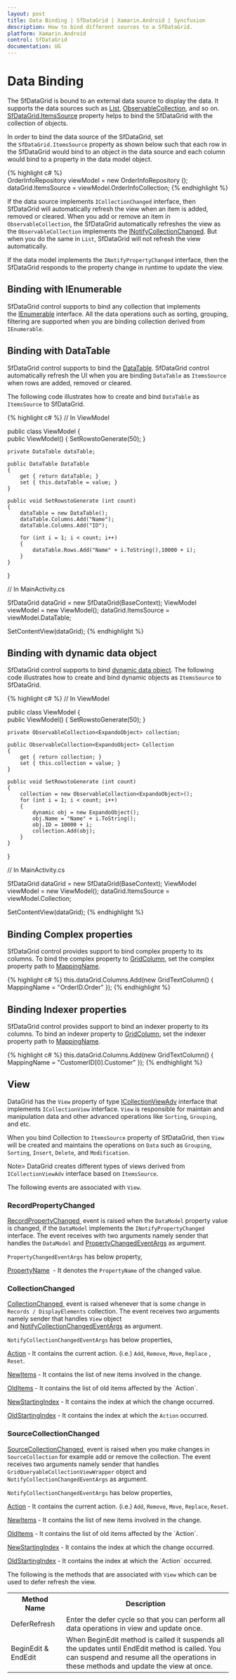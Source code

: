 ```yaml
---
layout: post
title: Data Binding | SfDataGrid | Xamarin.Android | Syncfusion
description: How to bind different sources to a SfDataGrid.
platform: Xamarin.Android
control: SfDataGrid
documentation: UG
---
```


# Data Binding

The SfDataGrid is bound to an external data source to display the data. It supports the data sources such as [List](https://msdn.microsoft.com/en-us/library/6sh2ey19(v=vs.110).aspx), [ObservableCollection](https://msdn.microsoft.com/en-us/library/ms668604(v=vs.110).aspx), and so on. [SfDataGrid.ItemsSource](http://help.syncfusion.com/cr/cref_files/xamarin-android/sfdatagrid/Syncfusion.SfDataGrid.Android~Syncfusion.SfDataGrid.SfDataGrid~ItemsSource.html) property helps to bind the SfDataGrid with the collection of objects.

In order to bind the data source of the SfDataGrid, set the `SfDataGrid.ItemsSource` property as shown below such that each row in the SfDataGrid would bind to an object in the data source and each column would bind to a property in the data model object.

{% highlight c# %}
OrderInfoRepository viewModel = new OrderInfoRepository ();
dataGrid.ItemsSource = viewModel.OrderInfoCollection; 
{% endhighlight %}

If the data source implements `ICollectionChanged` interface, then SfDataGrid will automatically refresh the view when an item is added, removed or cleared. When you add or remove an item in `ObservableCollection`, the SfDataGrid automatically refreshes the view as the `ObservableCollection` implements the [INotifyCollectionChanged](https://msdn.microsoft.com/en-us/library/system.collections.specialized.inotifycollectionchanged(v=vs.110).aspx). But when you do the same in `List`, SfDataGrid will not refresh the view automatically.

If the data model implements the `INotifyPropertyChanged` interface, then the SfDataGrid responds to the property change in runtime to update the view.

## Binding with IEnumerable

SfDataGrid control supports to bind any collection that implements the [IEnumerable](https://msdn.microsoft.com/en-us/library/system.collections.ienumerable) interface. All the data operations such as sorting, grouping, filtering are supported when you are binding collection derived from `IEnumerable`.

## Binding with DataTable

SfDataGrid control supports to bind the [DataTable](https://msdn.microsoft.com/en-us/library/system.data.datatable). SfDataGrid control automatically refresh the UI when you are binding `DataTable` as `ItemsSource` when rows are added, removed or cleared.

The following code illustrates how to create and bind `DataTable` as `ItemsSource` to SfDataGrid.

{% highlight c# %}
// In ViewModel

public class ViewModel
{        
    public ViewModel()
    {
        SetRowstoGenerate(50);
    }
        
    private DataTable dataTable;

    public DataTable DataTable
    {
        get { return dataTable; }
        set { this.dataTable = value; }
    }

    public void SetRowstoGenerate (int count)
    {
        dataTable = new DataTable();
        dataTable.Columns.Add("Name");
        dataTable.Columns.Add("ID");

        for (int i = 1; i < count; i++)
        {
            dataTable.Rows.Add("Name" + i.ToString(),10000 + i);
        }
    }
}

// In MainActivity.cs

SfDataGrid dataGrid = new SfDataGrid(BaseContext);
ViewModel viewModel = new ViewModel();
dataGrid.ItemsSource = viewModel.DataTable;

SetContentView(dataGrid);
{% endhighlight %}

## Binding with dynamic data object

SfDataGrid control supports to bind [dynamic data object](https://msdn.microsoft.com/en-us/library/system.dynamic). The following code illustrates how to create and bind dynamic objects as `ItemsSource` to SfDataGrid.

{% highlight c# %}
// In ViewModel

public class ViewModel
{        
    public ViewModel()
    {
        SetRowstoGenerate(50);
    }
        
    private ObservableCollection<ExpandoObject> collection;

    public ObservableCollection<ExpandoObject> Collection
    {
        get { return collection; }
        set { this.collection = value; }
    }

    public void SetRowstoGenerate (int count)
    {
        collection = new ObservableCollection<ExpandoObject>();
        for (int i = 1; i < count; i++)
        {
            dynamic obj = new ExpandoObject();
            obj.Name = "Name" + i.ToString();
            obj.ID = 10000 + i;
            collection.Add(obj);
        }
    }
}

// In MainActivity.cs

SfDataGrid dataGrid = new SfDataGrid(BaseContext);
ViewModel viewModel = new ViewModel();
dataGrid.ItemsSource = viewModel.Collection;

SetContentView(dataGrid);
{% endhighlight %}

## Binding Complex properties

SfDataGrid control provides support to bind complex property to its columns. To bind the complex property to [GridColumn](https://help.syncfusion.com/cr/cref_files/xamarin-android/sfdatagrid/Syncfusion.SfDataGrid.Android~Syncfusion.SfDataGrid.GridColumn.html), set the complex property path to [MappingName](https://help.syncfusion.com/cr/cref_files/xamarin-android/sfdatagrid/Syncfusion.SfDataGrid.Android~Syncfusion.SfDataGrid.GridColumn~MappingName.html).

{% highlight c# %}
this.dataGrid.Columns.Add(new GridTextColumn() { MappingName = "OrderID.Order" });
{% endhighlight %}

## Binding Indexer properties

SfDataGrid control provides support to bind an indexer property to its columns. To bind an indexer property to [GridColumn](https://help.syncfusion.com/cr/cref_files/xamarin-android/sfdatagrid/Syncfusion.SfDataGrid.Android~Syncfusion.SfDataGrid.GridColumn.html), set the indexer property path to [MappingName](https://help.syncfusion.com/cr/cref_files/xamarin-android/sfdatagrid/Syncfusion.SfDataGrid.Android~Syncfusion.SfDataGrid.GridColumn~MappingName.html).

{% highlight c# %}
this.dataGrid.Columns.Add(new GridTextColumn() { MappingName = "CustomerID[0].Customer" });
{% endhighlight %}

## View

DataGrid has the `View` property of type [ICollectionViewAdv](https://help.syncfusion.com/cr/cref_files/xamarin-android/linq/Syncfusion.Linq.Android~Syncfusion.Data.CollectionViewAdv.html) interface that implements `ICollectionView` interface. `View` is responsible for maintain and manipulation data and other advanced operations like `Sorting`, `Grouping`, and etc.

When you bind Collection to `ItemsSource` property of SfDataGrid, then `View` will be created and maintains the operations on `Data` such as `Grouping`, `Sorting`, `Insert`, `Delete`, and `Modification`.

Note> DataGrid creates different types of views derived from `ICollectionViewAdv` interface based on `ItemsSource`.

The following events are associated with `View`.

### RecordPropertyChanged

[RecordPropertyChanged ](https://help.syncfusion.com/cr/cref_files/xamarin-android/linq/Syncfusion.Linq.Android~Syncfusion.Data.ICollectionViewAdv~RecordPropertyChanged_EV.html) event is raised when the `DataModel` property value is changed, if the `DataModel` implements the `INotifyPropertyChanged` interface. The event receives with two arguments namely sender that handles the `DataModel` and [PropertyChangedEventArgs](http://msdn.microsoft.com/query/dev10.query?appId=Dev10IDEF1&l=EN-US&k=k(System.ComponentModel.PropertyChangedEventArgs)&rd=true) as argument.

`PropertyChangedEventArgs` has below property,

[PropertyName](https://msdn.microsoft.com/en-us/library/system.componentmodel.propertychangedeventargs.propertyname)  -  It denotes the `PropertyName` of the changed value.

### CollectionChanged

[CollectionChanged ](https://help.syncfusion.com/cr/cref_files/xamarin-android/linq/Syncfusion.Linq.Android~Syncfusion.Data.CollectionViewAdv~CollectionChanged_EV.html) event is raised whenever that is some change in `Records / DisplayElements` collection. The event receives two arguments namely sender that handles `View` object and [NotifyCollectionChangedEventArgs](http://msdn.microsoft.com/query/dev10.query?appId=Dev10IDEF1&l=EN-US&k=k(System.Collections.Specialized.NotifyCollectionChangedEventArgs)&rd=true) as argument.

`NotifyCollectionChangedEventArgs` has below properties,

[Action](https://msdn.microsoft.com/query/dev10.query?appId=Dev10IDEF1&l=EN-US&k=k(System.Collections.Specialized.NotifyCollectionChangedEventArgs.Action)&rd=true) - It contains the current action. (i.e.) `Add`, `Remove`, `Move`, `Replace` , `Reset`.

[NewItems](https://msdn.microsoft.com/query/dev10.query?appId=Dev10IDEF1&l=EN-US&k=k(System.Collections.Specialized.NotifyCollectionChangedEventArgs.NewItems)&rd=true) - It contains the list of new items involved in the change.

[OldItems](https://msdn.microsoft.com/query/dev10.query?appId=Dev10IDEF1&l=EN-US&k=k(System.Collections.Specialized.NotifyCollectionChangedEventArgs.OldItems)&rd=true) - It contains the list of old items affected by the `Action`.

[NewStartingIndex](https://msdn.microsoft.com/query/dev10.query?appId=Dev10IDEF1&l=EN-US&k=k(System.Collections.Specialized.NotifyCollectionChangedEventArgs.NewStartingIndex)&rd=true) - It contains the index at which the change occurred.

[OldStartingIndex](https://msdn.microsoft.com/query/dev10.query?appId=Dev10IDEF1&l=EN-US&k=k(System.Collections.Specialized.NotifyCollectionChangedEventArgs.OldStartingIndex)&rd=true) - It contains the index at which the `Action` occurred.

### SourceCollectionChanged

[SourceCollectionChanged ](https://help.syncfusion.com/cr/cref_files/xamarin-android/linq/Syncfusion.Linq.Android~Syncfusion.Data.ICollectionViewAdv~SourceCollectionChanged_EV.html) event is raised when you make changes in `SourceCollection` for example add or remove the collection. The event receives two arguments namely sender that handles `GridQueryableCollectionViewWrapper` object and `NotifyCollectionChangedEventArgs` as argument.

`NotifyCollectionChangedEventArgs` has below properties,

[Action](https://msdn.microsoft.com/query/dev10.query?appId=Dev10IDEF1&l=EN-US&k=k(System.Collections.Specialized.NotifyCollectionChangedEventArgs.Action)&rd=true) - It contains the current action. (i.e.) `Add`, `Remove`, `Move`, `Replace`, `Reset`.

[NewItems](http://msdn.microsoft.com/query/dev10.query?appId=Dev10IDEF1&l=EN-US&k=k(System.Collections.Specialized.NotifyCollectionChangedEventArgs.NewItems)&rd=true) - It contains the list of new items involved in the change.

[OldItems](http://msdn.microsoft.com/query/dev10.query?appId=Dev10IDEF1&l=EN-US&k=k(System.Collections.Specialized.NotifyCollectionChangedEventArgs.OldItems)&rd=true) - It contains the list of old items affected by the `Action`.

[NewStartingIndex](https://msdn.microsoft.com/query/dev10.query?appId=Dev10IDEF1&l=EN-US&k=k(System.Collections.Specialized.NotifyCollectionChangedEventArgs.NewStartingIndex)&rd=true) - It contains the index at which the change occurred.

[OldStartingIndex](https://msdn.microsoft.com/query/dev10.query?appId=Dev10IDEF1&l=EN-US&k=k(System.Collections.Specialized.NotifyCollectionChangedEventArgs.OldStartingIndex)&rd=true) - It contains the index at which the `Action` occurred.

The following is the methods that are associated with `View` which can be used to defer refresh the view.
<table>
<tr>
<th>
Method Name
</th>
<th>
Description
</th>
</tr>
<tr>
<td>
DeferRefresh
</td>
<td>
Enter the defer cycle so that you can perform all data operations in view and update once.
</td>
</tr>
<tr>
<td>
BeginEdit & EndEdit
</td>
<td>
When BeginEdit method is called it suspends all the updates until EndEdit method is called. You can suspend and resume all the operations in these methods and update the view at once.
</td>
</tr>
</table>

